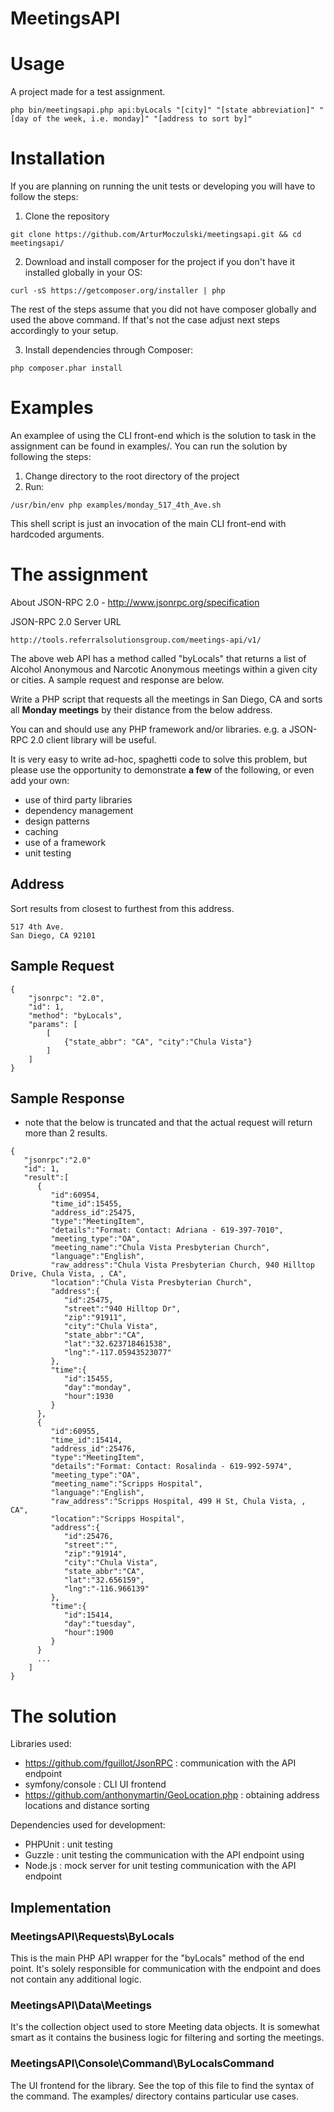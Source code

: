 MeetingsAPI
==================

Usage
=====
A project made for a test assignment.

```
php bin/meetingsapi.php api:byLocals "[city]" "[state abbreviation]" "[day of the week, i.e. monday]" "[address to sort by]"
```

Installation
============

If you are planning on running the unit tests or developing you will have to follow the steps:

1. Clone the repository
```
git clone https://github.com/ArturMoczulski/meetingsapi.git && cd meetingsapi/
```
2. Download and install composer for the project if you don't have it installed globally in your OS:
```
curl -sS https://getcomposer.org/installer | php
```
The rest of the steps assume that you did not have composer globally and used the above command. If
that's not the case adjust next steps accordingly to your setup.

3. Install dependencies through Composer:
```
php composer.phar install
```

Examples
========

An examplee of using the CLI front-end which is the solution to task in the assignment can be found
in examples/. You can run the solution by following the steps:
1. Change directory to the root directory of the project
2. Run:
```
/usr/bin/env php examples/monday_517_4th_Ave.sh
```

This shell script is just an invocation of the main CLI front-end with hardcoded arguments.

The assignment
==================

About JSON-RPC 2.0 - http://www.jsonrpc.org/specification
    
JSON-RPC 2.0 Server URL

```endpoint
http://tools.referralsolutionsgroup.com/meetings-api/v1/
```

The above web API has a method called "byLocals" that returns a list of Alcohol Anonymous and Narcotic Anonymous meetings within a given city or cities. A sample request and response are below.

Write a PHP script that requests all the meetings in San Diego, CA and sorts all **Monday meetings** by their distance from the below address.

You can and should use any PHP framework and/or libraries. e.g. a JSON-RPC 2.0 client library will be useful.

It is very easy to write ad-hoc, spaghetti code to solve this problem, but please use the opportunity to demonstrate **a few** of the following, or even add your own:

  * use of third party libraries
  * dependency management
  * design patterns
  * caching
  * use of a framework
  * unit testing

Address
--------
Sort results from closest to furthest from this address.

```address
517 4th Ave.
San Diego, CA 92101
```

Sample Request
---------------
```request
{
    "jsonrpc": "2.0",
    "id": 1,
    "method": "byLocals",
    "params": [
    	[
         	{"state_abbr": "CA", "city":"Chula Vista"}
    	]
    ]
}
```

Sample Response
----------------
* note that the below is truncated and that the actual request will return more than 2 results.

```response
{  
   "jsonrpc":"2.0"
   "id": 1,
   "result":[  
      {  
         "id":60954,
         "time_id":15455,
         "address_id":25475,
         "type":"MeetingItem",
         "details":"Format: Contact: Adriana - 619-397-7010",
         "meeting_type":"OA",
         "meeting_name":"Chula Vista Presbyterian Church",
         "language":"English",
         "raw_address":"Chula Vista Presbyterian Church, 940 Hilltop Drive, Chula Vista, , CA",
         "location":"Chula Vista Presbyterian Church",
         "address":{  
            "id":25475,
            "street":"940 Hilltop Dr",
            "zip":"91911",
            "city":"Chula Vista",
            "state_abbr":"CA",
            "lat":"32.623718461538",
            "lng":"-117.05943523077"
         },
         "time":{  
            "id":15455,
            "day":"monday",
            "hour":1930
         }
      },
      {  
         "id":60955,
         "time_id":15414,
         "address_id":25476,
         "type":"MeetingItem",
         "details":"Format: Contact: Rosalinda - 619-992-5974",
         "meeting_type":"OA",
         "meeting_name":"Scripps Hospital",
         "language":"English",
         "raw_address":"Scripps Hospital, 499 H St, Chula Vista, , CA",
         "location":"Scripps Hospital",
         "address":{  
            "id":25476,
            "street":"",
            "zip":"91914",
            "city":"Chula Vista",
            "state_abbr":"CA",
            "lat":"32.656159",
            "lng":"-116.966139"
         },
         "time":{  
            "id":15414,
            "day":"tuesday",
            "hour":1900
         }
      }
      ...
    ]
}
```

The solution
==================
Libraries used:
* https://github.com/fguillot/JsonRPC : communication with the API endpoint
* symfony/console : CLI UI frontend
* https://github.com/anthonymartin/GeoLocation.php : obtaining address locations and distance sorting

Dependencies used for development:
* PHPUnit : unit testing
* Guzzle : unit testing the communication with the API endpoint using
* Node.js : mock server for unit testing communication with the API endpoint

Implementation
-----------------
### MeetingsAPI\Requests\ByLocals

This is the main PHP API wrapper for the "byLocals" method of the end point. It's solely responsible
for communication with the endpoint and does not contain any additional logic.

### MeetingsAPI\Data\Meetings

It's the collection object used to store Meeting data objects. It is somewhat smart as it
contains the business logic for filtering and sorting the meetings.

### MeetingsAPI\Console\Command\ByLocalsCommand

The UI frontend for the library. See the top of this file to find the syntax of the command.
The examples/ directory contains particular use cases.
